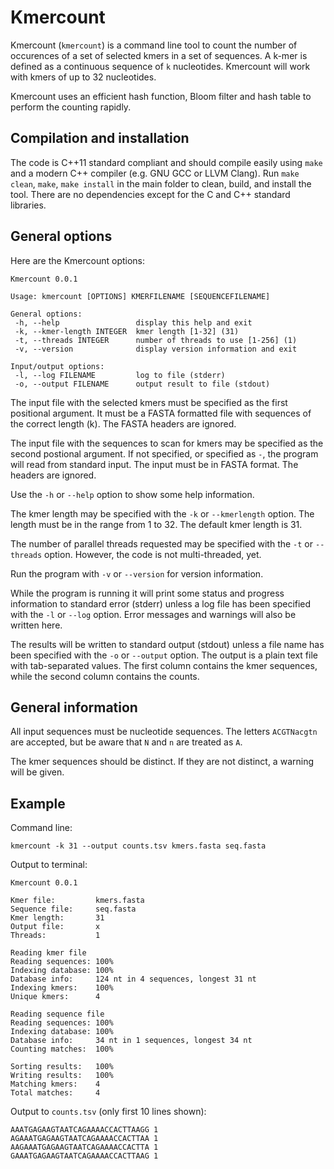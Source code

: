 # Kmercount

Kmercount (`kmercount`) is a command line tool to count the number
of occurences of a set of selected kmers in a set of sequences. A
k-mer is defined as a continuous sequence of `k`
nucleotides. Kmercount will work with kmers of up to 32 nucleotides.

Kmercount uses an efficient hash function, Bloom filter and hash
table to perform the counting rapidly.


## Compilation and installation

The code is C++11 standard compliant and should compile easily using
`make` and a modern C++ compiler (e.g. GNU GCC or LLVM Clang). Run
`make clean`, `make`, `make install` in the main
folder to clean, build, and install the tool. There are no
dependencies except for the C and C++ standard libraries.


## General options

Here are the Kmercount options:

```
Kmercount 0.0.1

Usage: kmercount [OPTIONS] KMERFILENAME [SEQUENCEFILENAME]

General options:
 -h, --help                 display this help and exit
 -k, --kmer-length INTEGER  kmer length [1-32] (31)
 -t, --threads INTEGER      number of threads to use [1-256] (1)
 -v, --version              display version information and exit

Input/output options:
 -l, --log FILENAME         log to file (stderr)
 -o, --output FILENAME      output result to file (stdout)
```

The input file with the selected kmers must be specified as the first
positional argument. It must be a FASTA formatted file with sequences
of the correct length (k). The FASTA headers are ignored.

The input file with the sequences to scan for kmers may be specified
as the second postional argument. If not specified, or specified as
`-`, the program will read from standard input. The input must be in
FASTA format. The headers are ignored.

Use the `-h` or `--help` option to show some help information.

The kmer length may be specified with the `-k` or `--kmerlength`
option. The length must be in the range from 1 to 32. The default kmer
length is 31.

The number of parallel threads requested may be specified with the
`-t` or `--threads` option. However, the code is not multi-threaded,
yet.

Run the program with `-v` or `--version` for version information.

While the program is running it will print some status and progress
information to standard error (stderr) unless a log file has been
specified with the `-l` or `--log` option. Error messages and warnings
will also be written here.

The results will be written to standard output (stdout) unless a file
name has been specified with the `-o` or `--output` option. The output
is a plain text file with tab-separated values. The first column
contains the kmer sequences, while the second column contains the
counts.


## General information

All input sequences must be nucleotide sequences. The letters
`ACGTNacgtn` are accepted, but be aware that `N` and `n` are treated
as `A`.

The kmer sequences should be distinct. If they are not distinct, a
warning will be given.


## Example

Command line:

```
kmercount -k 31 --output counts.tsv kmers.fasta seq.fasta
```

Output to terminal:

```
Kmercount 0.0.1

Kmer file:         kmers.fasta
Sequence file:     seq.fasta
Kmer length:       31
Output file:       x
Threads:           1

Reading kmer file
Reading sequences: 100%  
Indexing database: 100% 
Database info:     124 nt in 4 sequences, longest 31 nt
Indexing kmers:    100% 
Unique kmers:      4

Reading sequence file
Reading sequences: 100%  
Indexing database: 100%
Database info:     34 nt in 1 sequences, longest 34 nt
Counting matches:  100%  

Sorting results:   100%
Writing results:   100% 
Matching kmers:    4
Total matches:     4
```

Output to `counts.tsv` (only first 10 lines shown):

```
AAATGAGAAGTAATCAGAAAACCACTTAAGG	1
AGAAATGAGAAGTAATCAGAAAACCACTTAA	1
AAGAAATGAGAAGTAATCAGAAAACCACTTA	1
GAAATGAGAAGTAATCAGAAAACCACTTAAG	1
```

